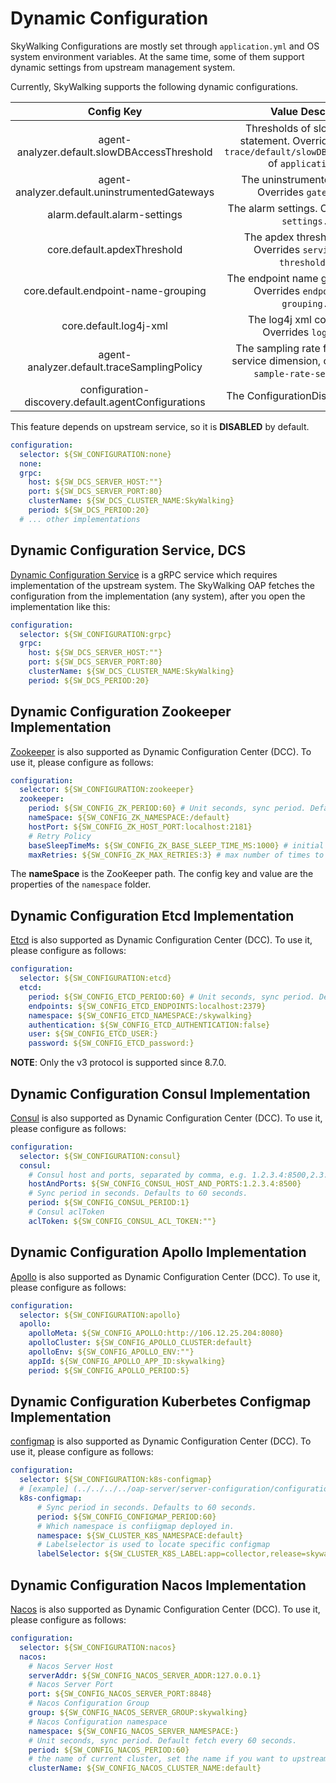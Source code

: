 # Dynamic Configuration
SkyWalking Configurations are mostly set through `application.yml` and OS system environment variables.
At the same time, some of them support dynamic settings from upstream management system.

Currently, SkyWalking supports the following dynamic configurations.

| Config Key | Value Description | Value Format Example |
|:----:|:----:|:----:|
|agent-analyzer.default.slowDBAccessThreshold| Thresholds of slow Database statement. Overrides `receiver-trace/default/slowDBAccessThreshold` of `application.yml`. | default:200,mongodb:50|
|agent-analyzer.default.uninstrumentedGateways| The uninstrumented gateways. Overrides `gateways.yml`. | Same as [`gateways.yml`](uninstrumented-gateways.md#configuration-format). |
|alarm.default.alarm-settings| The alarm settings. Overrides `alarm-settings.yml`. | Same as [`alarm-settings.yml`](backend-alarm.md). |
|core.default.apdexThreshold| The apdex threshold settings. Overrides `service-apdex-threshold.yml`. | Same as [`service-apdex-threshold.yml`](apdex-threshold.md). |
|core.default.endpoint-name-grouping| The endpoint name grouping setting. Overrides `endpoint-name-grouping.yml`. | Same as [`endpoint-name-grouping.yml`](endpoint-grouping-rules.md). |
|core.default.log4j-xml| The log4j xml configuration. Overrides `log4j2.xml`. | Same as [`log4j2.xml`](dynamical-logging.md). |
|agent-analyzer.default.traceSamplingPolicy| The sampling rate for default and service dimension, override `trace-sample-rate-setting.yml`. | same as [`trace-sample-rate-setting.yml`](trace-sampling.md) | 
|configuration-discovery.default.agentConfigurations| The ConfigurationDiscovery settings. | See [`configuration-discovery.md`](../service-agent/java-agent/configuration-discovery.md). |

This feature depends on upstream service, so it is **DISABLED** by default.

```yaml
configuration:
  selector: ${SW_CONFIGURATION:none}
  none:
  grpc:
    host: ${SW_DCS_SERVER_HOST:""}
    port: ${SW_DCS_SERVER_PORT:80}
    clusterName: ${SW_DCS_CLUSTER_NAME:SkyWalking}
    period: ${SW_DCS_PERIOD:20}
  # ... other implementations
```

## Dynamic Configuration Service, DCS
[Dynamic Configuration Service](../../../../oap-server/server-configuration/grpc-configuration-sync/src/main/proto/configuration-service.proto) 
is a gRPC service which requires implementation of the upstream system.
The SkyWalking OAP fetches the configuration from the implementation (any system), after you open the implementation like this:

```yaml
configuration:
  selector: ${SW_CONFIGURATION:grpc}
  grpc:
    host: ${SW_DCS_SERVER_HOST:""}
    port: ${SW_DCS_SERVER_PORT:80}
    clusterName: ${SW_DCS_CLUSTER_NAME:SkyWalking}
    period: ${SW_DCS_PERIOD:20}
```

## Dynamic Configuration Zookeeper Implementation
[Zookeeper](https://github.com/apache/zookeeper) is also supported as Dynamic Configuration Center (DCC). To use it, please configure as follows:

```yaml
configuration:
  selector: ${SW_CONFIGURATION:zookeeper}
  zookeeper:
    period: ${SW_CONFIG_ZK_PERIOD:60} # Unit seconds, sync period. Default fetch every 60 seconds.
    nameSpace: ${SW_CONFIG_ZK_NAMESPACE:/default}
    hostPort: ${SW_CONFIG_ZK_HOST_PORT:localhost:2181}
    # Retry Policy
    baseSleepTimeMs: ${SW_CONFIG_ZK_BASE_SLEEP_TIME_MS:1000} # initial amount of time to wait between retries
    maxRetries: ${SW_CONFIG_ZK_MAX_RETRIES:3} # max number of times to retry
```

The **nameSpace** is the ZooKeeper path. The config key and value are the properties of the `namespace` folder.

## Dynamic Configuration Etcd Implementation

[Etcd](https://github.com/etcd-io/etcd) is also supported as Dynamic Configuration Center (DCC). To use it, please configure as follows:

```yaml
configuration:
  selector: ${SW_CONFIGURATION:etcd}
  etcd:
    period: ${SW_CONFIG_ETCD_PERIOD:60} # Unit seconds, sync period. Default fetch every 60 seconds.
    endpoints: ${SW_CONFIG_ETCD_ENDPOINTS:localhost:2379}
    namespace: ${SW_CONFIG_ETCD_NAMESPACE:/skywalking}
    authentication: ${SW_CONFIG_ETCD_AUTHENTICATION:false}
    user: ${SW_CONFIG_ETCD_USER:}
    password: ${SW_CONFIG_ETCD_password:}
```

**NOTE**: Only the v3 protocol is supported since 8.7.0. 

## Dynamic Configuration Consul Implementation

[Consul](https://github.com/rickfast/consul-client) is also supported as Dynamic Configuration Center (DCC). To use it, please configure as follows:

```yaml
configuration:
  selector: ${SW_CONFIGURATION:consul}
  consul:
    # Consul host and ports, separated by comma, e.g. 1.2.3.4:8500,2.3.4.5:8500
    hostAndPorts: ${SW_CONFIG_CONSUL_HOST_AND_PORTS:1.2.3.4:8500}
    # Sync period in seconds. Defaults to 60 seconds.
    period: ${SW_CONFIG_CONSUL_PERIOD:1}
    # Consul aclToken
    aclToken: ${SW_CONFIG_CONSUL_ACL_TOKEN:""}
```

## Dynamic Configuration Apollo Implementation

[Apollo](https://github.com/ctripcorp/apollo/) is also supported as Dynamic Configuration Center (DCC). To use it, please configure as follows:

```yaml
configuration:
  selector: ${SW_CONFIGURATION:apollo}
  apollo:
    apolloMeta: ${SW_CONFIG_APOLLO:http://106.12.25.204:8080}
    apolloCluster: ${SW_CONFIG_APOLLO_CLUSTER:default}
    apolloEnv: ${SW_CONFIG_APOLLO_ENV:""}
    appId: ${SW_CONFIG_APOLLO_APP_ID:skywalking}
    period: ${SW_CONFIG_APOLLO_PERIOD:5}
```

## Dynamic Configuration Kuberbetes Configmap Implementation

[configmap](https://kubernetes.io/docs/concepts/configuration/configmap/) is also supported as Dynamic Configuration Center (DCC). To use it, please configure as follows:

```yaml
configuration:
  selector: ${SW_CONFIGURATION:k8s-configmap}
  # [example] (../../../../oap-server/server-configuration/configuration-k8s-configmap/src/test/resources/skywalking-dynamic-configmap.example.yaml)
  k8s-configmap:
      # Sync period in seconds. Defaults to 60 seconds.
      period: ${SW_CONFIG_CONFIGMAP_PERIOD:60}
      # Which namespace is confiigmap deployed in.
      namespace: ${SW_CLUSTER_K8S_NAMESPACE:default}
      # Labelselector is used to locate specific configmap
      labelSelector: ${SW_CLUSTER_K8S_LABEL:app=collector,release=skywalking}
```
## Dynamic Configuration Nacos Implementation

[Nacos](https://github.com/alibaba/nacos) is also supported as Dynamic Configuration Center (DCC). To use it, please configure as follows:

```yaml
configuration:
  selector: ${SW_CONFIGURATION:nacos}
  nacos:
    # Nacos Server Host
    serverAddr: ${SW_CONFIG_NACOS_SERVER_ADDR:127.0.0.1}
    # Nacos Server Port
    port: ${SW_CONFIG_NACOS_SERVER_PORT:8848}
    # Nacos Configuration Group
    group: ${SW_CONFIG_NACOS_SERVER_GROUP:skywalking}
    # Nacos Configuration namespace
    namespace: ${SW_CONFIG_NACOS_SERVER_NAMESPACE:}
    # Unit seconds, sync period. Default fetch every 60 seconds.
    period: ${SW_CONFIG_NACOS_PERIOD:60}
    # the name of current cluster, set the name if you want to upstream system known.
    clusterName: ${SW_CONFIG_NACOS_CLUSTER_NAME:default}
```
